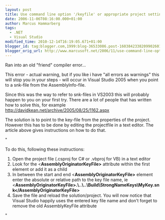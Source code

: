 ```yaml
---
layout: post
title: Use command line option '/keyfile' or appropriate project settings instead of 'AssemblyKeyFile'
date: 2006-11-06T08:16:00.000+01:00
author: Marcus Hammarberg
tags:
  - .NET
  - Visual Studio
modified_time: 2010-12-14T16:19:05.671+01:00
blogger_id: tag:blogger.com,1999:blog-36533086.post-1603842338209902601
blogger_orig_url: http://www.marcusoft.net/2006/11/use-command-line-option-keyfile-or.html
---
```


Ran into an old "friend" compiler error...

This error - actual warning, but if you like i have "all errors as
warnings" this will stop you in your steps - will occur in Visual Studio
2005 when you point to a snk-file from the AssemblyInfo-file.

Since this was the way to refer to snk-files in VS2003 this will
probably happen to you on your first try. There are a lot of people that
has written how to solve this, for example
<http://davidkean.net/archive/2005/08/25/1162.aspx>

The solution is to point to the key-file from the properties of the
project. However this has to be done by editing the projectfile in a
text editor. The article above gives instructions on how to do that.

"

To do this, following these instructions:

1. Open the project file (.csproj for C# or .vbproj for VB) in a text
    editor
2. Look for the \<**AssemblyOriginatorKeyFile\>** attribute within the
    first element or add it as a child
3. In between the start and end \<**AssemblyOriginatorKeyFile\>**
    element enter the absolute or relative path to the key file name, ie
    \<**AssemblyOriginatorKeyFile\><span
    class="cb1">.\\..\\..\Build\StrongNameKeys\MyKey.snk\</AssemblyOriginatorKeyFile\>**
4. Save the file and reload the solution/project. You will now notice
    that Visual Studio happily uses the entered key file name and don't
    forget to remove the old AssemblyKeyFile attribute

"
